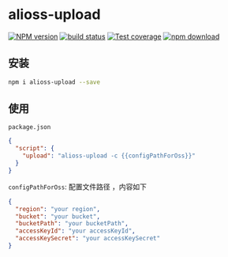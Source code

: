 # alioss-upload

[![NPM version][npm-image]][npm-url]
[![build status][travis-image]][travis-url]
[![Test coverage][codecov-image]][codecov-url]
[![npm download][download-image]][download-url]

[npm-image]: https://img.shields.io/npm/v/alioss-upload.svg?style=flat-square
[npm-url]: https://npmjs.org/package/alioss-upload
[travis-image]: https://img.shields.io/travis/yongbo000/alioss-upload.svg?style=flat-square
[travis-url]: https://travis-ci.org/yongbo000/alioss-upload
[codecov-image]: https://img.shields.io/codecov/c/github/yongbo000/alioss-upload.svg?style=flat-square
[codecov-url]: https://codecov.io/github/yongbo000/alioss-upload?branch=master
[download-image]: https://img.shields.io/npm/dm/alioss-upload.svg?style=flat-square
[download-url]: https://npmjs.org/package/alioss-upload

## 安装

```sh
npm i alioss-upload --save
```

## 使用

`package.json`

```json
{
  "script": {
    "upload": "alioss-upload -c {{configPathForOss}}"
  }
}
```

`configPathForOss`: 配置文件路径 ，内容如下

```json
{
  "region": "your region",
  "bucket": "your bucket",
  "bucketPath": "your bucketPath",
  "accessKeyId": "your accessKeyId",
  "accessKeySecret": "your accessKeySecret"
}
```